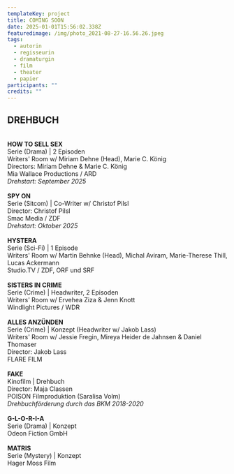 ```yaml
---
templateKey: project
title: COMING SOON
date: 2025-01-01T15:56:02.338Z
featuredimage: /img/photo_2021-08-27-16.56.26.jpeg
tags:
  - autorin
  - regisseurin
  - dramaturgin
  - film
  - theater
  - papier
participants: ""
credits: ""
---
```

## **DREHBUCH**

\
**HOW TO SELL SEX** \
Serie (Drama) | 2 Episoden\
Writers' Room w/ Miriam Dehne (Head), Marie C. König\
Directors: Miriam Dehne & Marie C. König\
Mia Wallace Productions / ARD\
*Drehstart: September 2025*\
\
**SPY ON**\
Serie (Sitcom) | Co-Writer w/ Christof Pilsl﻿\
Director: Christof Pilsl﻿\
Smac Media / ZDF\
*Drehstart: Oktober 2025*\
\
**HYSTERA**\
Serie (Sci-Fi) | 1 Episode\
Writers' Room w/ Martin Behnke (Head), Michal Aviram, Marie-Therese Thill, Lucas Ackermann\
Studio.TV / ZDF, ORF und SRF\
\
**SISTERS IN CRIME**\
Serie (Crime) | Headwriter, 2 Episoden\
Writers' Room w/ Ervehea Ziza & Jenn Knott\
Windlight Pictures / WDR\
\
**ALLES ANZÜNDEN**\
﻿Serie (Crime) | Konzept (Headwriter w/ Jakob Lass)\
Writers' Room w/ Jessie Fregin, Mireya Heider de Jahnsen & Daniel Thomaser\
Director: Jakob Lass\
FLARE FILM\
\
**FAKE**\
Kinofilm | Drehbuch\
Director: Maja Classen\
POISON Filmproduktion (Saralisa Volm)\
﻿*Drehbuchförderung durch das BKM 2018-2020*\
\
**G-L-O-R-I-A**\
Serie (Drama) | Konzept\
Odeon Fiction GmbH\
\
**MATRIS**\
Serie (Mystery) | Konzept\
Hager Moss Film